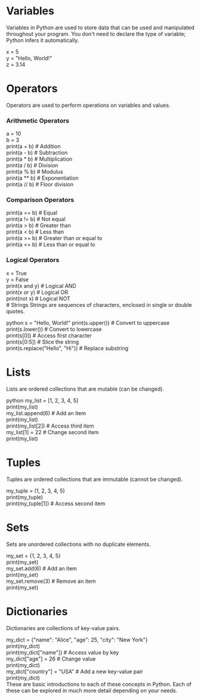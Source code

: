 # Variables
Variables in Python are used to store data that can be used and manipulated throughout your program. You don't need to declare the type of variable; Python infers it automatically.

x = 5<br>
y = "Hello, World!"<br>
z = 3.14<br>
<h1>Operators</h1>
Operators are used to perform operations on variables and values.

<h3>Arithmetic Operators</h3>
a = 10<br>
b = 3<br>
print(a + b)  # Addition<br>
print(a - b)  # Subtraction<br>
print(a * b)  # Multiplication<br>
print(a / b)  # Division<br>
print(a % b)  # Modulus<br>
print(a ** b) # Exponentiation<br>
print(a // b) # Floor division<br>
<h3>Comparison Operators</h3>
print(a == b)  # Equal<br>
print(a != b)  # Not equal<br>
print(a > b)   # Greater than<br>
print(a < b)   # Less than<br>
print(a >= b)  # Greater than or equal to<br>
print(a <= b)  # Less than or equal to<br>
<h3>Logical Operators</h3>
x = True<br>
y = False<br>
print(x and y) # Logical AND<br>
print(x or y)  # Logical OR<br>
print(not x)   # Logical NOT<br>
# Strings
Strings are sequences of characters, enclosed in single or double quotes.

python
s = "Hello, World!"
print(s.upper())         # Convert to uppercase<br>
print(s.lower())         # Convert to lowercase<br>
print(s[0])              # Access first character<br>
print(s[0:5])            # Slice the string<br>
print(s.replace("Hello", "Hi"))  # Replace substring<br>
# Lists
Lists are ordered collections that are mutable (can be changed).

python
my_list = [1, 2, 3, 4, 5]<br>
print(my_list)<br>
my_list.append(6)        # Add an item<br>
print(my_list)<br>
print(my_list[2])        # Access third item<br>
my_list[1] = 22          # Change second item<br>
print(my_list)<br>
# Tuples
Tuples are ordered collections that are immutable (cannot be changed).

my_tuple = (1, 2, 3, 4, 5)<br>
print(my_tuple)<br>
print(my_tuple[1])       # Access second item<br>
# Sets
Sets are unordered collections with no duplicate elements.

my_set = {1, 2, 3, 4, 5}<br>
print(my_set)<br>
my_set.add(6)            # Add an item<br>
print(my_set)<br>
my_set.remove(3)         # Remove an item<br>
print(my_set)<br>
# Dictionaries
Dictionaries are collections of key-value pairs.

my_dict = {"name": "Alice", "age": 25, "city": "New York"}<br>
print(my_dict)<br>
print(my_dict["name"])   # Access value by key<br>
my_dict["age"] = 26      # Change value<br>
print(my_dict)<br>
my_dict["country"] = "USA"  # Add a new key-value pair<br>
print(my_dict)<br>
These are basic introductions to each of these concepts in Python. Each of these can be explored in much more detail depending on your needs.

